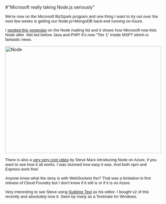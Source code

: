 #"Microsoft really taking Node.js seriously"


 <p><span style="font-family: arial; font-size: small;">We're now on the Microsoft BizSpark program and one thing I want to try out over the next few weeks is getting our Node.js+MongoDB back-end running on Azure. </span></p>
<p><span style="font-family: arial; font-size: small;">I <a href="https://www.windowsazure.com/en-us/develop/downloads/">spotted this yesterday</a> on the Node mailing list and it shows how Microsoft now lists Node after .Net but before Java and PHP! It's now "Tier 1" inside MSFT which is fantastic news.</span></p>
<p><span style="font-family: arial; font-size: small;"><div class='p_embed p_image_embed'>
<a href="http://getfile7.posterous.com/getfile/files.posterous.com/temp-2011-12-11/upsfrkufbGqHAwpmzouadhegmwFBJGixjrIsdfftahzEGEJlaprJbdDJkevo/node.png.scaled1000.png"><img alt="Node" height="344" src="http://getfile4.posterous.com/getfile/files.posterous.com/temp-2011-12-11/upsfrkufbGqHAwpmzouadhegmwFBJGixjrIsdfftahzEGEJlaprJbdDJkevo/node.png.scaled500.png" width="500" /></a>
</div>
</span></p>
<p><span style="font-family: arial; font-size: small;">There is also a <a href="http://channel9.msdn.com/Blogs/Windows-Azure-Developer-Experience-Videos/Nodejs-Windows-Azure-Introduction">very very cool video</a> by Steve Marx introducing Node on Azure, if you want to see how it all works. I was stunned how easy it was. And both npm and Express work fine!</span></p>
<p><span style="font-family: arial; font-size: small;">Anyone know what the story is with WebSockets tho? That was a limitation in first release of Cloud Foundry but I don't know if it still is or if it is on Azure.</span></p>
<p><span style="font-family: arial; font-size: small;">Very interesting to see Steve using <a href="http://www.sublimetext.com/">Sublime Text</a> as his editor. I bought v2 of this recently and absolutely love it. Seen by many as a Textmate for Windows.</span></p>

 
